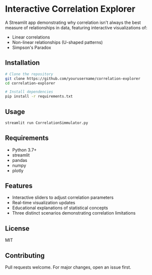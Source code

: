 # Interactive Correlation Explorer

A Streamlit app demonstrating why correlation isn't always the best measure of relationships in data, featuring interactive visualizations of:
- Linear correlations
- Non-linear relationships (U-shaped patterns)
- Simpson's Paradox

## Installation

```bash
# Clone the repository
git clone https://github.com/yourusername/correlation-explorer
cd correlation-explorer

# Install dependencies
pip install -r requirements.txt
```

## Usage

```bash
streamlit run CorrelationSimmulator.py
```

## Requirements

- Python 3.7+
- streamlit
- pandas
- numpy
- plotly

## Features

- Interactive sliders to adjust correlation parameters
- Real-time visualization updates
- Educational explanations of statistical concepts
- Three distinct scenarios demonstrating correlation limitations

## License

MIT

## Contributing

Pull requests welcome. For major changes, open an issue first.
